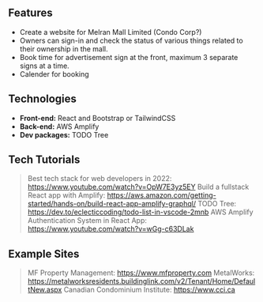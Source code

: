 ## Features

- Create a website for Melran Mall Limited (Condo Corp?) 
- Owners can sign-in and check the status of various things related to their ownership in the mall.
- Book time for advertisement sign at the front, maximum 3 separate signs at a time.   
- Calender for booking

## Technologies

- **Front-end:** React and Bootstrap or TailwindCSS
- **Back-end:** AWS Amplify 
- **Dev packages:**  TODO Tree 

## Tech Tutorials

> Best tech stack for web developers in 2022: https://www.youtube.com/watch?v=OpW7E3yz5EY
> Build a fullstack React app with Amplify: https://aws.amazon.com/getting-started/hands-on/build-react-app-amplify-graphql/
> TODO Tree: https://dev.to/eclecticcoding/todo-list-in-vscode-2mnb
> AWS Amplify Authentication System in React App: https://www.youtube.com/watch?v=wGg-c63DLak 

## Example Sites

> MF Property Management: https://www.mfproperty.com
> MetalWorks: https://metalworksresidents.buildinglink.com/v2/Tenant/Home/DefaultNew.aspx
> Canadian Condominium Institute: https://www.cci.ca